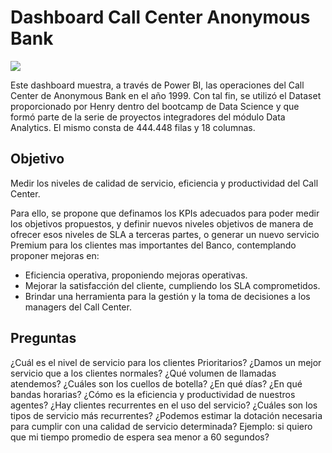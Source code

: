 
# Dashboard Call Center Anonymous Bank

<image src="Archivos\CallCenter.jpg">


Este dashboard muestra, a través de Power BI, las operaciones del Call Center de Anonymous Bank en el año 1999.
Con tal fin, se utilizó el Dataset proporcionado por Henry dentro del bootcamp de Data Science y que formó parte de la serie de proyectos integradores del módulo Data Analytics. El mismo consta de 444.448 filas y 18 columnas.

## Objetivo

Medir los niveles de calidad de servicio, eficiencia y productividad del Call Center.

Para ello, se propone que definamos los KPIs adecuados para poder medir los objetivos propuestos, y definir nuevos niveles objetivos de manera de ofrecer esos niveles de SLA a terceras partes, o generar un nuevo servicio Premium para los clientes mas importantes del Banco, contemplando proponer mejoras en:

* Eficiencia operativa, proponiendo mejoras operativas.
* Mejorar la satisfacción del cliente, cumpliendo los SLA comprometidos.
* Brindar una herramienta para la gestión y la toma de decisiones a los managers del Call Center.

## Preguntas
¿Cuál es el nivel de servicio para los clientes Prioritarios?
¿Damos un mejor servicio que a los clientes normales?
¿Qué volumen de llamadas atendemos?
¿Cuáles son los cuellos de botella? ¿En qué días? ¿En qué bandas horarias?
¿Cómo es la eficiencia y productividad de nuestros agentes?
¿Hay clientes recurrentes en el uso del servicio?
¿Cuáles son los tipos de servicio más recurrentes?
¿Podemos estimar la dotación necesaria para cumplir con una calidad de servicio determinada? Ejemplo: si quiero que mi tiempo promedio de espera sea menor a 60 segundos?

